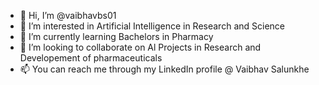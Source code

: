 - 👋 Hi, I’m @vaibhavbs01
- 👀 I’m interested in Artificial Intelligence in Research and Science
- 🌱 I’m currently learning Bachelors in Pharmacy
- 💞️ I’m looking to collaborate on Al Projects in Research and Developement of pharmaceuticals
- 📫 You can reach me through my LinkedIn profile @ Vaibhav Salunkhe

<!---
vaibhavbs01/vaibhavbs01 is a ✨ special ✨ repository because its `README.md` (this file) appears on your GitHub profile.
You can click the Preview link to take a look at your changes.
--->
